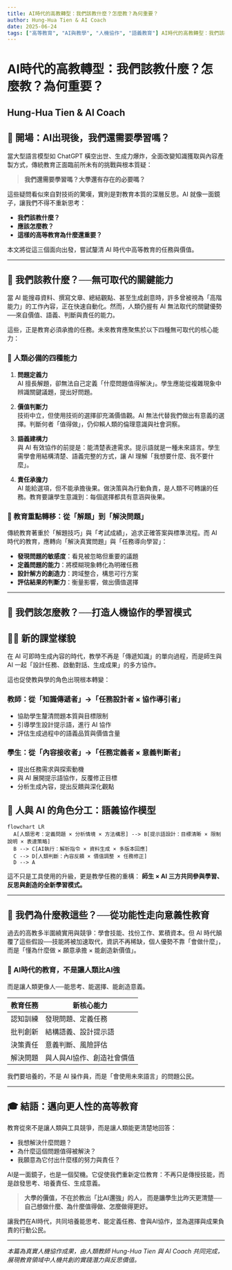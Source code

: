 ```yaml
---
title: AI時代的高教轉型：我們該教什麼？怎麼教？為何重要？
author: Hung-Hua Tien & AI Coach
date: 2025-06-24
tags: ["高等教育", "AI與教學", "人機協作", "語義教育"] AI時代的高教轉型：我們該教什麼？怎麼教？為何重要？
---
```


# AI時代的高教轉型：我們該教什麼？怎麼教？為何重要？

## Hung-Hua Tien & AI Coach

## 🧭 開場：AI出現後，我們還需要學習嗎？

當大型語言模型如 ChatGPT 橫空出世、生成力爆炸，全面改變知識獲取與內容產製方式，傳統教育正面臨前所未有的挑戰與根本質疑：

> **我們還需要學習嗎？大學還有存在的必要嗎？**

這些疑問看似來自對技術的驚嘆，實則是對教育本質的深層反思。AI 就像一面鏡子，讓我們不得不重新思考：

- **我們該教什麼？**
- **應該怎麼教？**
- **這樣的高等教育為什麼還重要？**

本文將從這三個面向出發，嘗試釐清 AI 時代中高等教育的任務與價值。

---

## 🎯 我們該教什麼？──無可取代的關鍵能力

當 AI 能搜尋資料、撰寫文章、總結觀點、甚至生成創意時，許多曾被視為「高階能力」的工作內容，正在快速自動化。然而，人類仍握有 AI 無法取代的關鍵優勢──來自價值、語義、判斷與責任的能力。

這些，正是教育必須承擔的任務。未來教育應聚焦於以下四種無可取代的核心能力：

### 🔑 人類必備的四種能力

1. **問題定義力**  
   AI 擅長解題，卻無法自己定義「什麼問題值得解決」。學生應能從複雜現象中辨識關鍵議題，提出好問題。

2. **價值判斷力**  
   技術中立，但使用技術的選擇卻充滿價值觀。AI 無法代替我們做出有意義的選擇。判斷何者「值得做」，仍仰賴人類的倫理意識與社會洞察。

3. **語義建構力**  
   與 AI 有效協作的前提是：能清楚表達需求。提示語就是一種未來語言。學生需學會用結構清楚、語義完整的方式，讓 AI 理解「我想要什麼、我不要什麼」。

4. **責任承擔力**  
   AI 能給選項，但不能承擔後果。做決策與為行動負責，是人類不可轉讓的任務。教育要讓學生意識到：每個選擇都具有意涵與後果。

### 📌 教育重點轉移：從「解題」到「解決問題」

傳統教育著重於「解題技巧」與「考試成績」，追求正確答案與標準流程。而 AI 時代的教育，應轉向「解決真實問題」與「任務導向學習」：

- **發現問題的敏感度**：看見被忽略但重要的議題  
- **定義問題的能力**：將模糊現象轉化為明確任務  
- **設計解方的創造力**：跨域整合，構思可行方案  
- **評估結果的判斷力**：衡量影響，做出價值選擇

---

## 🧠 我們該怎麼教？──打造人機協作的學習模式

## 👩‍🏫 新的課堂樣貌

在 AI 可即時生成內容的時代，教學不再是「傳遞知識」的單向過程，而是師生與 AI 一起「設計任務、啟動對話、生成成果」的多方協作。

這也促使教與學的角色出現根本轉變：

### 教師：從「知識傳遞者」→「任務設計者 × 協作導引者」  
- 協助學生釐清問題本質與目標限制  
- 引導學生設計提示語，進行 AI 協作  
- 評估生成過程中的語義品質與價值含量  

### 學生：從「內容接收者」→「任務定義者 × 意義判斷者」  
- 提出任務需求與探索動機  
- 與 AI 展開提示語協作，反覆修正目標  
- 分析生成內容，提出反饋與深化觀點  

## 🤖 人與 AI 的角色分工：語義協作模型

```mermaid
flowchart LR
  A[人類思考：定義問題 × 分析情境 × 方法構思] --> B[提示語設計：目標清晰 × 限制說明 × 表達策略]
  B --> C[AI執行：解析指令 × 資料生成 × 多版本回應]
  C --> D[人類判斷：內容反饋 × 價值調整 × 任務修正]
  D --> A
```

這不只是工具使用的升級，更是教學任務的重構：
 **師生 × AI 三方共同參與學習、反思與創造的全新學習模式。**

------

## 🧭 我們為什麼教這些？──從功能性走向意義性教育

過去的高教多半圍繞實用與競爭：學會技能、找份工作、累積資本。但 AI 時代顛覆了這些假設──技能將被加速取代，資訊不再稀缺，個人優勢不靠「會做什麼」，而是「懂為什麼做 × 願意承擔 × 能創造新價值」。

### 🌱 AI時代的教育，不是讓人類比AI強

而是讓人類更像人──能思考、能選擇、能創造意義。

| 教育任務 | 新核心能力                 |
| -------- | -------------------------- |
| 認知訓練 | 發現問題、定義任務         |
| 批判創新 | 結構語義、設計提示語       |
| 決策責任 | 意義判斷、風險評估         |
| 解決問題 | 與人與AI協作、創造社會價值 |

我們要培養的，不是 AI 操作員，而是「會使用未來語言」的問題公民。

------

## 🎓 結語：邁向更人性的高等教育

教育從來不是讓人類與工具競爭，而是讓人類能更清楚地回答：

- 我想解決什麼問題？
- 為什麼這個問題值得被解決？
- 我願意為它付出什麼樣的努力與責任？

AI是一面鏡子，也是一個契機。它促使我們重新定位教育：不再只是傳授技能，而是啟發思考、培養責任、生成意義。

> **大學的價值，不在於教出「比AI還強」的人，
>  而是讓學生比昨天更清楚──
>  自己想做什麼、為什麼值得做、怎麼做得更好。**

讓我們在AI時代，共同培養能思考、能定義任務、會與AI協作，並為選擇與成果負責的行動公民。

------

*本篇為真實人機協作成果，由人類教師 Hung-Hua Tien 與 AI Coach 共同完成，展現教育領域中人機共創的實踐潛力與反思價值。*

